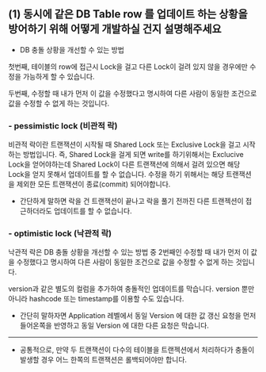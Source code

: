 ## (1) 동시에 같은 DB Table row 를 업데이트 하는 상황을 방어하기 위해 어떻게 개발하실 건지 설명해주세요

- DB 충돌 상황을 개선할 수 있는 방법

첫번째, 테이블의 row에 접근시 Lock을 걸고 다른 Lock이 걸려 있지 않을 경우에만 수정을 가능하게 할 수 있습니다.

두번째, 수정할 때 내가 먼저 이 값을 수정했다고 명시하여 다른 사람이 동일한 조건으로 값을 수정할 수 없게 하는 것입니다.

### - pessimistic lock (비관적 락)

비관적 락이란 트랜잭션이 시작될 때 Shared Lock 또는 Exclusive Lock을 걸고 시작하는 방법입니다. 즉, Shared Lock을 걸게 되면 write를 하기위해서는 Exclucive Lock을 얻어야하는데 Shared Lock이 다른 트랜잭션에 의해서 걸려 있으면 해당 Lock을 얻지 못해서 업데이트를 할 수 없습니다. 수정을 하기 위해서는 해당 트랜잭션을 제외한 모든 트랜잭션이 종료(commit) 되어야합니다.

- 간단하게 말하면 락을 건 트랜잭션이 끝나고 락을 풀기 전까진 다른 트랜젝션이 접근하더라도 업데이트를 할 수 없습니다. 

### - optimistic lock (낙관적 락)

낙관적 락은 DB 충돌 상황을 개선할 수 있는 방법 중 2번째인 수정할 때 내가 먼저 이 값을 수정했다고 명시하여 다른 사람이 동일한 조건으로 값을 수정할 수 없게 하는 것입니다.

version과 같은 별도의 컬럼을 추가하여 충돌적인 업데이트를 막습니다. version 뿐만 아니라 hashcode 또는 timestamp를 이용할 수도 있습니다.

 - 간단히 말하자면 Application 레벨에서 동일 Version 에 대한 값 갱신 요청을 먼저 들어온쪽을 반영하고 동일 Version 에 대한 다른 요청은 막습니다.

---

- 공통적으로, 만약 두 트랜잭션이 다수의 테이블을 트랜젝션에서 처리하다가 충돌이 발생할 경우 어느 한쪽의 트랜잭션은 롤백되어야만 합니다.


